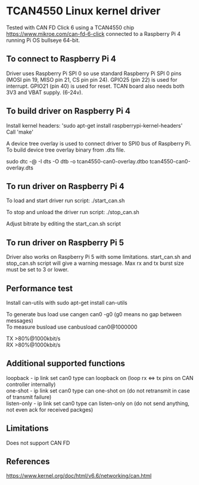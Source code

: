 # TCAN4550 Linux kernel driver

Tested with CAN FD Click 6 using a TCAN4550 chip https://www.mikroe.com/can-fd-6-click connected to a Raspberry Pi 4 running Pi OS bullseye 64-bit.

## To connect to Raspberry Pi 4

Driver uses Raspberry Pi SPI 0 so use standard Raspberry Pi SPI 0 pins (MOSI pin 19, MISO pin 21, CS pin pin 24). GPIO25 (pin 22) is used for interrupt. GPIO21 (pin 40) is used for reset. TCAN board also needs both 3V3 and VBAT supply. (6-24v).

## To build driver on Raspberry Pi 4

Install kernel headers: 'sudo apt-get install raspberrypi-kernel-headers'  
Call 'make'  

A device tree overlay is used to connect driver to SPI0 bus of Raspberry Pi. To build device tree overlay binary from .dts file.  

sudo dtc -@ -I dts -O dtb -o tcan4550-can0-overlay.dtbo tcan4550-can0-overlay.dts  

## To run driver on Raspberry Pi 4

To load and start driver run script: ./start_can.sh  

To stop and unload the driver run script: ./stop_can.sh  

Adjust bitrate by editing the start_can.sh script  

## To run driver on Raspberry Pi 5
Driver also works on Raspberry Pi 5 with some limitations.
start_can.sh and stop_can.sh script will give a warning message.
Max rx and tx burst size must be set to 3 or lower.

## Performance test
Install can-utils with sudo apt-get install can-utils  

To generate bus load use cangen can0 -g0 (g0 means no gap between messages)  
To measure busload use canbusload can0@1000000  

TX >80%@1000kbit/s  
RX >80%@1000kbit/s  

## Additional supported functions

loopback - ip link set can0 type can loopback on (loop rx <=> tx pins on CAN controller internally)  
one-shot - ip link set can0 type can one-shot on (do not retransmit in case of transmit failure)  
listen-only - ip link set can0 type can listen-only on (do not send anything, not even ack for received packges)  

## Limitations
Does not support CAN FD

## References
https://www.kernel.org/doc/html/v6.6/networking/can.html



